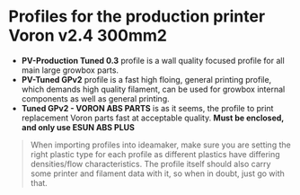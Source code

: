 

# Profiles for the production printer Voron v2.4 300mm2


- **PV-Production Tuned 0.3** profile is a wall quality focused profile for all main large growbox parts.
- **PV-Tuned GPv2** profile is a fast high floing, general printing profile, which demands high quality filament, can be used for growbox internal components as well as general printing. 
- **Tuned GPv2 - VORON ABS PARTS** is as it seems, the profile to print replacement Voron parts fast at acceptable quality. **Must be enclosed, and only use ESUN ABS PLUS**


> When importing profiles into ideamaker, make sure you are setting the right plastic type for each profile as different plastics have differing densities/flow characteristics. The profile itself should also carry some printer and filament data with it, so when in doubt, just go with that.
